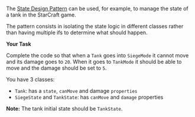 The [State Design Pattern](https://www.youtube.com/watch?v=yZt7mUVDijU) can be used, for example, to manage the state of a tank in the StarCraft game.

The pattern consists in isolating the state logic in different classes rather than having multiple ifs to determine what should happen.

**Your Task**

Complete the code so that when a `Tank` goes into `SiegeMode` it cannot move and its damage goes to `20`. When it goes to `TankMode` it should be able to move and the damage should be set to `5`.

You have 3 classes:
- `Tank`: has a `state`, `canMove` and damage `properties`
- `SiegeState` and `TankState`: has `canMove` and `damage` properties

**Note:** The tank initial state should be `TankState`.


